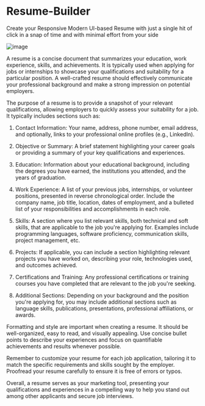 
# Resume-Builder
Create your Responsive Modern UI-based Resume with just a single hit of click in a snap of time and with minimal effort from your side 

![image](https://github.com/MONISH-JODHA/Resume-Builder/assets/104707700/bff1e96c-1f32-464f-bce8-8835ce42d56e)

A resume is a concise document that summarizes your education, work experience, skills, and achievements. It is typically used when applying for jobs or internships to showcase your qualifications and suitability for a particular position. A well-crafted resume should effectively communicate your professional background and make a strong impression on potential employers.

The purpose of a resume is to provide a snapshot of your relevant qualifications, allowing employers to quickly assess your suitability for a job. It typically includes sections such as:

1. Contact Information: Your name, address, phone number, email address, and optionally, links to your professional online profiles (e.g., LinkedIn).

2. Objective or Summary: A brief statement highlighting your career goals or providing a summary of your key qualifications and experiences.

3. Education: Information about your educational background, including the degrees you have earned, the institutions you attended, and the years of graduation.

4. Work Experience: A list of your previous jobs, internships, or volunteer positions, presented in reverse chronological order. Include the company name, job title, location, dates of employment, and a bulleted list of your responsibilities and accomplishments in each role.

5. Skills: A section where you list relevant skills, both technical and soft skills, that are applicable to the job you're applying for. Examples include programming languages, software proficiency, communication skills, project management, etc.

6. Projects: If applicable, you can include a section highlighting relevant projects you have worked on, describing your role, technologies used, and outcomes achieved.

7. Certifications and Training: Any professional certifications or training courses you have completed that are relevant to the job you're seeking.

8. Additional Sections: Depending on your background and the position you're applying for, you may include additional sections such as language skills, publications, presentations, professional affiliations, or awards.

Formatting and style are important when creating a resume. It should be well-organized, easy to read, and visually appealing. Use concise bullet points to describe your experiences and focus on quantifiable achievements and results whenever possible.

Remember to customize your resume for each job application, tailoring it to match the specific requirements and skills sought by the employer. Proofread your resume carefully to ensure it is free of errors or typos.

Overall, a resume serves as your marketing tool, presenting your qualifications and experiences in a compelling way to help you stand out among other applicants and secure job interviews.
